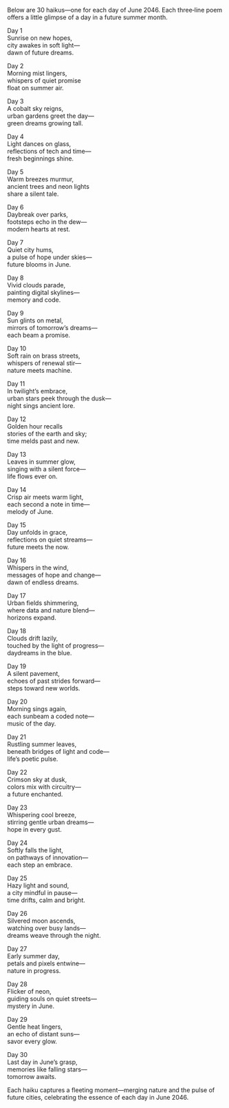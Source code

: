 Below are 30 haikus—one for each day of June 2046. Each three‐line poem offers a little glimpse of a day in a future summer month.

Day 1  
Sunrise on new hopes,  
city awakes in soft light—  
dawn of future dreams.

Day 2  
Morning mist lingers,  
whispers of quiet promise  
float on summer air.

Day 3  
A cobalt sky reigns,  
urban gardens greet the day—  
green dreams growing tall.

Day 4  
Light dances on glass,  
reflections of tech and time—  
fresh beginnings shine.

Day 5  
Warm breezes murmur,  
ancient trees and neon lights  
share a silent tale.

Day 6  
Daybreak over parks,  
footsteps echo in the dew—  
modern hearts at rest.

Day 7  
Quiet city hums,  
a pulse of hope under skies—  
future blooms in June.

Day 8  
Vivid clouds parade,  
painting digital skylines—  
memory and code.

Day 9  
Sun glints on metal,  
mirrors of tomorrow’s dreams—  
each beam a promise.

Day 10  
Soft rain on brass streets,  
whispers of renewal stir—  
nature meets machine.

Day 11  
In twilight’s embrace,  
urban stars peek through the dusk—  
night sings ancient lore.

Day 12  
Golden hour recalls  
stories of the earth and sky;  
time melds past and new.

Day 13  
Leaves in summer glow,  
singing with a silent force—  
life flows ever on.

Day 14  
Crisp air meets warm light,  
each second a note in time—  
melody of June.

Day 15  
Day unfolds in grace,  
reflections on quiet streams—  
future meets the now.

Day 16  
Whispers in the wind,  
messages of hope and change—  
dawn of endless dreams.

Day 17  
Urban fields shimmering,  
where data and nature blend—  
horizons expand.

Day 18  
Clouds drift lazily,  
touched by the light of progress—  
daydreams in the blue.

Day 19  
A silent pavement,  
echoes of past strides forward—  
steps toward new worlds.

Day 20  
Morning sings again,  
each sunbeam a coded note—  
music of the day.

Day 21  
Rustling summer leaves,  
beneath bridges of light and code—  
life’s poetic pulse.

Day 22  
Crimson sky at dusk,  
colors mix with circuitry—  
a future enchanted.

Day 23  
Whispering cool breeze,  
stirring gentle urban dreams—  
hope in every gust.

Day 24  
Softly falls the light,  
on pathways of innovation—  
each step an embrace.

Day 25  
Hazy light and sound,  
a city mindful in pause—  
time drifts, calm and bright.

Day 26  
Silvered moon ascends,  
watching over busy lands—  
dreams weave through the night.

Day 27  
Early summer day,  
petals and pixels entwine—  
nature in progress.

Day 28  
Flicker of neon,  
guiding souls on quiet streets—  
mystery in June.

Day 29  
Gentle heat lingers,  
an echo of distant suns—  
savor every glow.

Day 30  
Last day in June’s grasp,  
memories like falling stars—  
tomorrow awaits.

Each haiku captures a fleeting moment—merging nature and the pulse of future cities, celebrating the essence of each day in June 2046.
